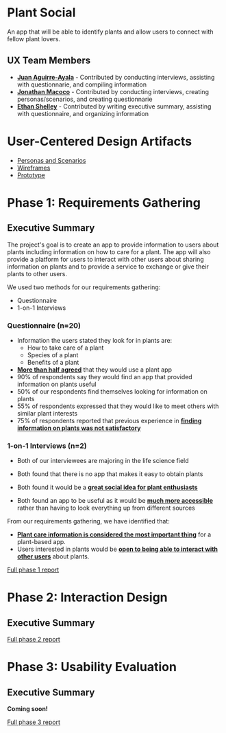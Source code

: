 # Plant Social

An app that will be able to identify plants and allow users to connect with fellow plant lovers.

## UX Team Members

* **[Juan Aguirre-Ayala](https://usabilityengineering.github.io/ux-portfolio-jaguirreayala/)** - Contributed by conducting interviews, assisting with questionnarie, and compiling information
* **[Jonathan Macoco](https://usabilityengineering.github.io/ux-portfolio-jtmacoco/)** - Contributed by conducting interviews, creating personas/scenarios, and creating questionnarie
* **[Ethan Shelley](https://usabilityengineering.github.io/ux-portfolio-otto6x/)** - Contributed by writing executive summary, assisting with questionnaire, and organizing information

# User-Centered Design Artifacts

* [Personas and Scenarios](requirements/PersonasandScenarios.pdf)
* [Wireframes](https://xd.adobe.com/view/b8d4d931-97b2-4812-8e51-e18f12291b86-ed87/?fullscreen&hints=off)
* [Prototype](#)

# Phase 1: Requirements Gathering

## Executive Summary

The project's goal is to create an app to provide information to users about plants including information on how to care for a plant. 
The app will also provide a platform for users to interact with other users about sharing information on plants and to provide a service 
to exchange or give their plants to other users.

We used two methods for our requirements gathering:
- Questionnaire
- 1-on-1 Interviews

### Questionnaire (n=20)
* Information the users stated they look for in plants are: 
  - How to take care of a plant
  - Species of a plant
  - Benefits of a plant
* <ins>**More than half agreed**</ins> that they would use a plant app
* 90% of respondents say they would find an app that provided information on plants useful
* 50% of our respondents find themselves looking for information on plants
* 55% of respondents expressed that they would like to meet others with similar plant interests
* 75% of respondents reported that previous experience in <ins>**finding information on plants was not satisfactory**</ins>

### 1-on-1 Interviews (n=2)
* Both of our interviewees are majoring in the life science field

* Both found that there is no app that makes it easy to obtain plants
* Both found it would be a <ins>**great social idea for plant enthusiasts**</ins>
* Both found an app to be useful as it would be <ins>**much more accessible**</ins> rather than having to look everything up from different sources 

From our requirements gathering, we have identified that:
* <ins>**Plant care information is considered the most important thing**</ins> for a plant-based app.
* Users interested in plants would be <ins>**open to being able to interact with other users**</ins> about plants.

[Full phase 1 report](requirements/)

# Phase 2: Interaction Design

## Executive Summary



[Full phase 2 report](design/)

# Phase 3: Usability Evaluation

## Executive Summary

**Coming soon!**

[Full phase 3 report](evaluation/)
